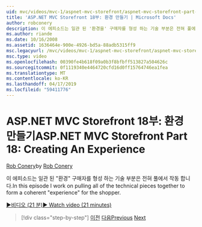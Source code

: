 ```yaml
---
uid: mvc/videos/mvc-1/aspnet-mvc-storefront/aspnet-mvc-storefront-part-18-creating-an-experience
title: 'ASP.NET MVC Storefront 18부: 환경 만들기 | Microsoft Docs'
author: robconery
description: 이 에피소드는 일관 된 '환경을' 구매자를 형성 하는 기술 부분은 전혀 풀에서 작동 합니다.
ms.author: riande
ms.date: 10/16/2008
ms.assetid: 1636464e-900e-4926-bd5a-88adb5315ff9
msc.legacyurl: /mvc/videos/mvc-1/aspnet-mvc-storefront/aspnet-mvc-storefront-part-18-creating-an-experience
msc.type: video
ms.openlocfilehash: 00390fe4b618f09a0b3f8bfbff513827a504626c
ms.sourcegitcommit: 0f1119340e4464720cfd16d0ff15764746ea1fea
ms.translationtype: MT
ms.contentlocale: ko-KR
ms.lasthandoff: 04/17/2019
ms.locfileid: "59411776"
---
```

# <a name="aspnet-mvc-storefront-part-18-creating-an-experience"></a><span data-ttu-id="326a4-103">ASP.NET MVC Storefront 18부: 환경 만들기</span><span class="sxs-lookup"><span data-stu-id="326a4-103">ASP.NET MVC Storefront Part 18: Creating An Experience</span></span>

<span data-ttu-id="326a4-104">[Rob Conery](https://github.com/robconery)</span><span class="sxs-lookup"><span data-stu-id="326a4-104">by [Rob Conery](https://github.com/robconery)</span></span>

<span data-ttu-id="326a4-105">이 에피소드는 일관 된 "환경" 구매자를 형성 하는 기술 부분은 전혀 풀에서 작동 합니다.</span><span class="sxs-lookup"><span data-stu-id="326a4-105">In this episode I work on pulling all of the technical pieces together to form a coherent "experience" for the shopper.</span></span>

[<span data-ttu-id="326a4-106">&#9654;비디오 (21 분)</span><span class="sxs-lookup"><span data-stu-id="326a4-106">&#9654; Watch video (21 minutes)</span></span>](https://channel9.msdn.com/Blogs/ASP-NET-Site-Videos/aspnet-mvc-storefront-part-18-creating-an-experience)

> [!div class="step-by-step"]
> <span data-ttu-id="326a4-107">[이전](aspnet-mvc-storefront-part-17-checkout-with-jeff-atwood.md)
> [다음](aspnet-mvc-storefront-part-19-processing-orders-with-windows-workflow.md)</span><span class="sxs-lookup"><span data-stu-id="326a4-107">[Previous](aspnet-mvc-storefront-part-17-checkout-with-jeff-atwood.md)
[Next](aspnet-mvc-storefront-part-19-processing-orders-with-windows-workflow.md)</span></span>
